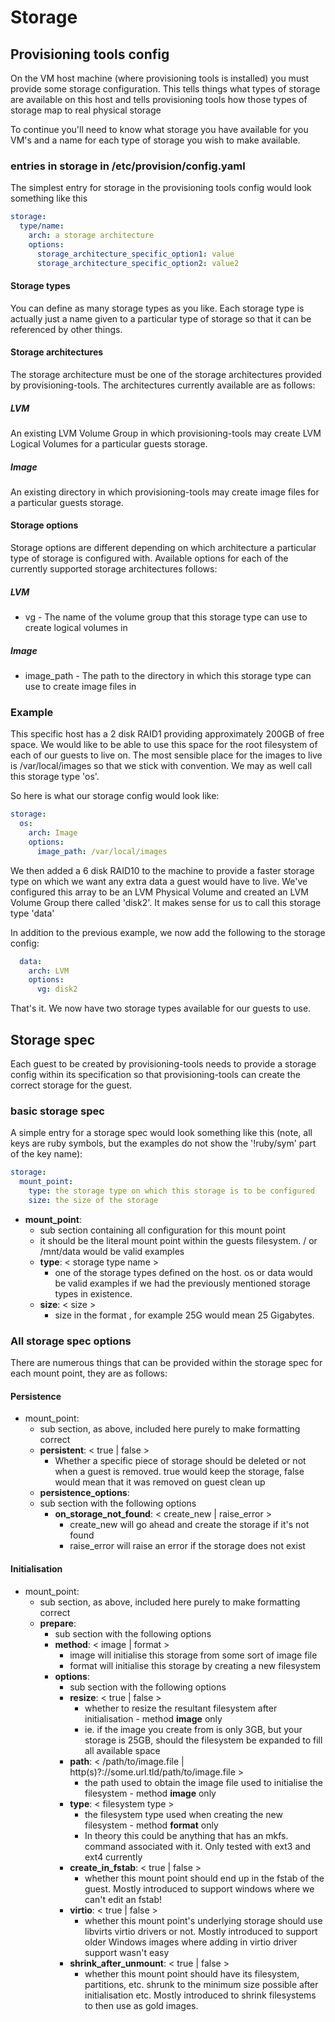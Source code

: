 # Storage
## Provisioning tools config
On the VM host machine (where provisioning tools is installed) you must provide some storage configuration. This tells things what types of storage are available on this host and tells provisioning tools how those types of storage map to real physical storage

To continue you'll need to know what storage you have available for you VM's and a name for each type of storage you wish to make available.

### entries in storage in /etc/provision/config.yaml
The simplest entry for storage in the provisioning tools config would look something like this
```yaml
storage:
  type/name:
    arch: a storage architecture
    options:
      storage_architecture_specific_option1: value
      storage_architecture_specific_option2: value2
```
#### Storage types
You can define as many storage types as you like. Each storage type is actually just a name given to a particular type of storage so that it can be referenced by other things.

#### Storage architectures
The storage architecture must be one of the storage architectures provided by provisioning-tools. The architectures currently available are as follows:
##### LVM
An existing LVM Volume Group in which provisioning-tools may create LVM Logical Volumes for a particular guests storage.
##### Image
An existing directory in which provisioning-tools may create image files for a particular guests storage.

#### Storage options
Storage options are different depending on which architecture a particular type of storage is configured with. Available options for each of the currently supported storage architectures follows:
##### LVM
  - vg - The name of the volume group that this storage type can use to create logical volumes in
##### Image
  - image_path - The path to the directory in which this storage type can use to create image files in

### Example
This specific host has a 2 disk RAID1 providing approximately 200GB of free space. We would like to be able to use this space for the root filesystem of each of our guests to live on. The most sensible place for the images to live is /var/local/images so that we stick with convention. We may as well call this storage type 'os'.

So here is what our storage config would look like:
```yaml
storage:
  os:
    arch: Image
    options:
      image_path: /var/local/images
```
We then added a 6 disk RAID10 to the machine to provide a faster storage type on which we want any extra data a guest would have to live. We've configured this array to be an LVM Physical Volume and created an LVM Volume Group there called 'disk2'. It makes sense for us to call this storage type 'data'

In addition to the previous example, we now add the following to the storage config:
```yaml
  data:
    arch: LVM
    options:
      vg: disk2
```
That's it. We now have two storage types available for our guests to use.


## Storage spec
Each guest to be created by provisioning-tools needs to provide a storage config within its specification so that provisioning-tools can create the correct storage for the guest.

### basic storage spec
A simple entry for a storage spec would look something like this (note, all keys are ruby symbols, but the examples do not show the '!ruby/sym' part of the key name):
```yaml
storage:
  mount_point:
    type: the storage type on which this storage is to be configured
    size: the size of the storage
```

  - **mount_point**:
    - sub section containing all configuration for this mount point
    - it should be the literal mount point within the guests filesystem. / or /mnt/data would be valid examples
    - **type**: < storage type name >
      - one of the storage types defined on the host. os or data would be valid examples if we had the previously mentioned storage types in existence.
    - **size**: < size >
      - size in the format <number><units>, for example 25G would mean 25 Gigabytes.

### All storage spec options
There are numerous things that can be provided within the storage spec for each mount point, they are as follows:
#### Persistence
  - mount_point:
    - sub section, as above, included here purely to make formatting correct
    - **persistent**: < true | false >
      - Whether a specific piece of storage should be deleted or not when a guest is removed. true would keep the storage, false would mean that it was removed on guest clean up
    - **persistence_options**:
     - sub section with the following options
       - **on_storage_not_found**: < create_new | raise_error >
         - create_new will go ahead and create the storage if it's not found
         - raise_error will raise an error if the storage does not exist
#### Initialisation
  - mount_point:
    - sub section, as above, included here purely to make formatting correct
    - **prepare**:
      - sub section with the following options
      - **method**: < image | format >
        - image will initialise this storage from some sort of image file
        - format will initialise this storage by creating a new filesystem
      - **options**:
        - sub section with the following options
        - **resize**: < true | false >
          - whether to resize the resultant filesystem after initialisation -  method **image** only
          - ie. if the image you create from is only 3GB, but your storage is 25GB, should the filesystem be expanded to fill all available space
        - **path**: < /path/to/image.file | http(s)?://some.url.tld/path/to/image.file >
          - the path used to obtain the image file used to initialise the filesystem -  method **image** only
        - **type**: < filesystem type >
          - the filesystem type used when creating the new filesystem -  method **format** only
          - In theory this could be anything that has an mkfs.<type> command associated with it. Only tested with ext3 and ext4 currently
        - **create_in_fstab**: < true | false >
          - whether this mount point should end up in the fstab of the guest. Mostly introduced to support windows where we can't edit an fstab!
        - **virtio**: < true | false >
          - whether this mount point's underlying storage should use libvirts virtio drivers or not. Mostly introduced to support older Windows images where adding in virtio driver support wasn't easy
        - **shrink_after_unmount**: < true | false >
          - whether this mount point should have its filesystem, partitions, etc. shrunk to the minimum size possible after initialisation etc. Mostly introduced to shrink filesystems to then use as gold images.

